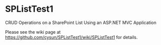 # SPListTest1
CRUD Operations on a SharePoint List Using an ASP.NET MVC Application

Please see the wiki page at https://github.com/cysun/SPListTest1/wiki/SPListTest1 for details.
